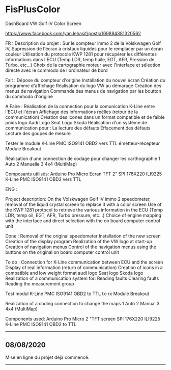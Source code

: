 # FisPlusColor

DashBoard VW Golf IV Color Screen  

https://www.facebook.com/yan.lehasif/posts/169884381320562

FR :
Description du projet :
Sur le compteur immo 2 de la Volskwagen Golf IV, Supression de l'écran à cristaux liquides pour le remplacer par un écran couleur
Utilisation du protocole KWP 1281 pour récupérer les différentes informations dans l'ECU (Temp LDR, temp huile, EGT, AFR, Pression de Turbo, etc...)
Choix de la cartographie moteur avec l'interface et sélection directe avec le commodo de l'ordinateur de bord

Fait :
Dépose du compteur d'origine
Installation du nouvel écran
Création du programme d'affichage
Réalisation du logo VW au démarage
Création des menus de navigation
Commande des menus de navigation par les boutton du commodo d'origine


A Faire :
Réalisation de la connection pour la comunication K-Line entre l'ECU et l'écran
Affichage des informations reélles (retour de la communication)
Création des icones dans un format compatible et de faible poids
 logo Audi
 Logo Seat
 Logo Skoda
Réalisation d'un système de communication pour :
 La lecture des défauts
 Éffacement des défauts
 Lecture des goupes de mesure
 
 Tester le module K-Line PMC ISO9141 OBD2 vers TTL émetteur-récepteur Module Breakout

Réalisation d'une connection de codage pour changer les carthographie 1 Auto 2 Manuelle 3 4x4 (MultiMap)

Composants utilisés:
 Arduino Pro Micro
 Ecran TFT 2" SPI 176X220 ILI9225
 K-Line PMC ISO9141 OBD2 vers TTL

ENG :


Project description:
On the Volskwagen Golf IV immo 2 speedometer, removal of the liquid crystal screen to replace it with a color screen
Use of the KWP 1281 protocol to retrieve the various information in the ECU (Temp LDR, temp oil, EGT, AFR, Turbo pressure, etc...)
Choice of engine mapping with the interface and direct selection with the on board computer control unit


Done :
Removal of the original speedometer
Installation of the new screen
Creation of the display program
Realization of the VW logo at start-up
Creation of navigation menus
Control of the navigation menus using the buttons on the original on board computer control unit


To do :
Connection for K-Line communication between ECU and the screen
Display of real information (return of communication)
Creation of icons in a compatible and low weight format
 audi logo
 Seat logo
 Skoda logo
Realization of a communication system for:
 Reading faults
 Clearing faults
 Reading the measurement group
 
Test modul K-Line PMC ISO9141 OBD2 to TTL tx-rx Module Breakout

Realization of a coding connection to change the maps 1 Auto 2 Manual 3 4x4 (MultiMap)

Components used:
 Arduino Pro Micro
 2 "TFT screen SPI 176X220 ILI9225
 K-Line PMC ISO9141 OBD2 to TTL

-----------
08/08/2020
-----------
Mise en ligne du projet déjà commencé.
________________________________________
